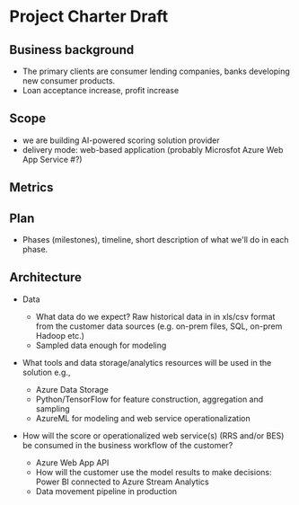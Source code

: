 # Project Charter Draft

## Business background

* The primary clients are consumer lending companies, banks developing new consumer products.
* Loan acceptance increase, profit increase

## Scope
* we are building AI-powered scoring solution provider
* delivery mode: web-based application (probably Microsfot Azure Web App Service #?)

## Metrics

## Plan
* Phases (milestones), timeline, short description of what we'll do in each phase.

## Architecture
* Data
  * What data do we expect? Raw historical data in in xls/csv format from the customer data sources (e.g. on-prem files, SQL, on-prem Hadoop etc.)
  * Sampled data enough for modeling 

* What tools and data storage/analytics resources will be used in the solution e.g.,
  * Azure Data Storage
  * Python/TensorFlow for feature construction, aggregation and sampling
  * AzureML for modeling and web service operationalization
* How will the score or operationalized web service(s) (RRS and/or BES) be consumed in the business workflow of the customer?
  * Azure Web App API
  * How will the customer use the model results to make decisions: Power BI connected to Azure Stream Analytics
  * Data movement pipeline in production
